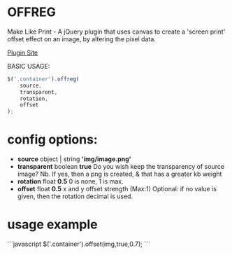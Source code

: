 OFFREG
======

Make Like Print - A jQuery plugin that uses canvas to create a 'screen print' offset effect on an image, by altering the pixel data. 

<a href='http://bite-software.co.uk/offreg'>Plugin Site</a>

BASIC USAGE:
```javascript
$('.container').offreg(
	source,
	transparent,
	rotation,
	offset
);
```
<h1>config options:</h1>
<ul>
<li><b>source</b> object | string <b>'img/image.png'</b></li>
<li><b>transparent</b> boolean <b>true</b> Do you wish keep the transparency of source image? Nb. If yes, then a png is created, & that has a greater kb weight</li>
<li><b>rotation</b> float <b>0.5</b> 0 is none, 1 is max.</li>
<li><b>offset</b> float <b>0.5</b> x and y offset strength (Max:1) Optional: if no value is given, then the rotation decimal is used.</li>
</ul>
<h1>usage example</h1>
```javascript
$('.container').offset(img,true,0.7);
```